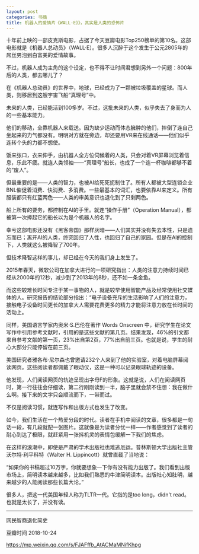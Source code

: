 ```yaml
---
layout: post
categories: 书摘
title: 机器人的爱情片《WALL·E》》，其实是人类的恐怖片
---
```


十年前上映的一部皮克斯电影，占据了今天豆瓣电影Top250榜单的第10名。这部电影就是《机器人总动员》（WALL·E）。很多人沉醉于这个发生于公元2805年的屌丝男泡到白富美的爱情故事。

不过，机器人成为主角的这个设定，也不得不让时间君想到另外一个问题：800年后的人类，都去哪儿了？

在《机器人总动员》的世界中，地球，已经成为了一颗被垃圾覆盖的星球。而人类，则移居到这艘宇宙飞船“真理号”中。

未来的人类，已经能活到100多岁。不过，这批未来的人类，似乎失去了身而为人的一些基本能力。

他们的移动，全靠机器人来载送。因为缺少运动而体态臃肿的他们，摔倒了连自己坐起来的力气都没有。明明对方就在旁边，却还要用VR来在线通话——他们似乎连转个头的力都不想使。

饭来张口，衣来伸手，由机器人全方位伺候着的人类，只会对着VR屏幕浏览着信息，乐此不疲。就连人类领袖——“真理号”船长，也成了一个连一杯咖啡都够不着的“废人”。

但最重要的是——人类的智力，也被AI给死死扼制住了。所有人都被大型连锁企业BNL催促着消费、快消费、多消费。一些最基本的词汇，也要依靠AI来定义。所有服装都只有红蓝两色——人类的审美意识也退化到了只剩两色。

船上所有的要务，都控制在AI的手里。就连“操作手册”（Operation Manual），都被第一次捧起它的船长以为是个机器人的名字。

幸亏这部电影还没有《黑客帝国》那样灰暗——人们其实并没有失去本性，只是遗忘而已；离开AI的人类，终究回归了人性，也回归了自己的家园。但是在AI的控制下，人类就这么被降智了700年。

但技术降智这样的事儿，却已经在今天的我们身上发生了。

2015年春天，微软公司在加拿大进行的一项研究指出：人类的注意力持续时间已经从2000年的12秒，减少到了2013年的8秒，还不如一条金鱼。

而这些较难长时间专注于某一事物的人，就是较早使用智能产品及经常使用社交媒体的人。研究报告的结论部分指出：“电子设备充斥的生活影响了人们的注意力，接触电子设备时间更长的加拿大人需要花费更多的精力才能将注意力放在长时间的活动上。

同样，美国语言学家内奥米·S.巴伦在著作 Words Onscreen 中，研究学生在论文写作中引用参考文献时，引用的是这些文献的第几页。结果发现，46%的引文都来自参考文献的第一页，23%出自第2页，77%出自前三页。也就是说，学生的耐心大部分只能停留在前三页。

美国研究者雅各布·尼尔森也曾邀请232个人来到了他的实验室，对着电脑屏幕阅读网页。这些阅读者都佩戴了眼动仪，这是一种可以记录眼球轨迹的设备。

他发现，人们阅读网页的轨迹呈现出字母F的形象。这就是说，人们在阅读网页时，第一行往往会仔细读，第二行刚刚读到一半，脑子里就会禁不住想：我在做什么啊。接下来的文字只会顺流而下，一带而过。

不仅是阅读习惯，就连写作和出版方式也发生了改变。

如今，我们生活在一个热爱分段的时代。读者在手机中阅读的文章，很多都是一句话一段，有几段就配一张图片。这就像是为读者分忧一样——作者感觉到了读者的耐心到达了极限，就赶紧用一张抖机灵的表情包缓解一下我们的焦虑。

在这样的浪潮中，即使是严肃的学术出版社也难逃厄运。普林斯顿大学出版社主管沃尔特·利平科特（Walter H. Lippincott）就曾直截了当地说：

“如果你的书稿超过10万字，你就要想象一下你有没有能力出版了。我们看到出版市场上，简明读本越来越多，比如我们熟悉的牛津简明读本。出版社心知肚明，越来越少的人能阅读那些长篇大论。”

很多人，把这一代美国年轻人称为TLTR一代。它指的是too long，didn't read。也就是太长了，并没有读。

---

网民智商退化简史

豆瓣时间  2018-10-24

https://mp.weixin.qq.com/s/FJAFffb_AtACMaMNifKhpg